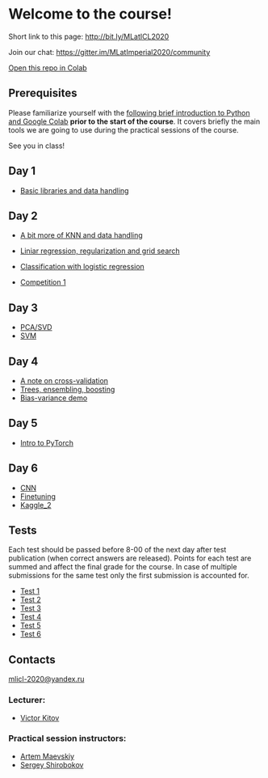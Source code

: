 # Welcome to the course!
Short link to this page: http://bit.ly/MLatICL2020

Join our chat: https://gitter.im/MLatImperial2020/community

[Open this repo in Colab](https://colab.research.google.com/github/yandexdataschool/MLatImperial2020)

## Prerequisites
Please familiarize yourself with the [following brief introduction to Python and Google Colab](https://colab.research.google.com/github/yandexdataschool/MLatImperial2020/blob/master/00_prerequisites/Welcome.ipynb) **prior to the start of the course**. It covers briefly the main tools we are going to use during the practical sessions of the course.

See you in class!

## Day 1

- [Basic libraries and data handling](https://colab.research.google.com/github/yandexdataschool/MLatImperial2020/blob/master/01_lab/lab01_titanic.ipynb)

## Day 2

- [A bit more of KNN and data handling](https://colab.research.google.com/github/yandexdataschool/MLatImperial2020/blob/master/02_lab/lab02_Data_preprocessing_and_knn.ipynb)
- [Liniar regression, regularization and grid search](https://colab.research.google.com/github/yandexdataschool/MLatImperial2020/blob/master/02_lab/lab02_regression.ipynb)

- [Classification with logistic regression](https://colab.research.google.com/github/yandexdataschool/MLatImperial2020/blob/master/02_lab/lab02_classification.ipynb)

- [Competition 1](https://colab.research.google.com/github/yandexdataschool/MLatImperial2020/blob/master/02_lab/kaggle_lab.ipynb)

## Day 3

- [PCA/SVD](https://colab.research.google.com/github/yandexdataschool/MLatImperial2020/blob/master/03_lab/PCA-SVD.ipynb)
- [SVM](https://colab.research.google.com/github/yandexdataschool/MLatImperial2020/blob/master/03_lab/SVM_seminar.ipynb)

## Day 4

- [A note on cross-validation](https://colab.research.google.com/github/yandexdataschool/MLatImperial2020/blob/master/04_lab/Cross_validation_riddle.ipynb)
- [Trees, ensembling, boosting](https://colab.research.google.com/github/yandexdataschool/MLatImperial2020/blob/master/04_lab/trees_ensambling.ipynb)
- [Bias-variance demo](https://colab.research.google.com/github/yandexdataschool/MLatImperial2020/blob/master/04_lab/BiasVariance.ipynb)

## Day 5
- [Intro to PyTorch](https://colab.research.google.com/github/yandexdataschool/MLatImperial2020/blob/master/05_lab/pytorch.ipynb)

## Day 6
- [CNN](https://colab.research.google.com/github/yandexdataschool/MLatImperial2020/blob/master/06_lab/Conv.ipynb)
- [Finetuning](https://colab.research.google.com/github/yandexdataschool/MLatImperial2020/blob/master/06_lab/finetuning.ipynb)
- [Kaggle_2](https://colab.research.google.com/github/yandexdataschool/MLatImperial2020/blob/master/06_lab/baseline_kaggle_2.ipynb)

## Tests
Each test should be passed before 8-00 of the next day after test publication (when correct answers are released). Points for each test are summed and affect the final grade for the course. In case of multiple submissions for the same test only the  first submission is accounted for.

- [Test 1](https://forms.gle/fucgf1693D8SA5WEA)
- [Test 2](https://forms.gle/hgLkec5yxzuWbx3J6)
- [Test 3](https://forms.gle/n7xBtqzxF2CbMfm96)
- [Test 4](https://forms.gle/H22HtAa4izAfDGcR6)
- [Test 5](https://forms.gle/NUk7yh39uFLMSVYB7)
- [Test 6](https://forms.gle/bcEyjvtTxcR1bWeA7)


## Contacts

mlicl-2020@yandex.ru

### Lecturer:
 -  [Victor Kitov](mailto:v.v.kitov@yandex.ru)

### Practical session instructors:
 -  [Artem Maevskiy](mailto:artem.maevskiy@cern.ch)
 -  [Sergey Shirobokov](mailto:s.shirobokov17@imperial.ac.uk)
